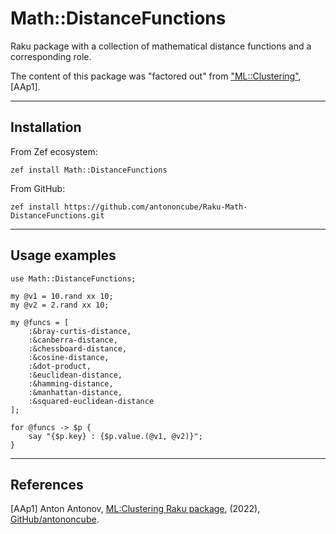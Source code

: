# Math::DistanceFunctions

Raku package with a collection of mathematical distance functions and a corresponding role.

The content of this package was "factored out" from 
["ML::Clustering"](https://raku.land/zef:antononcube/ML::Clustering), [AAp1].  

------

## Installation

From Zef ecosystem:

```
zef install Math::DistanceFunctions
```

From GitHub:

```
zef install https://github.com/antononcube/Raku-Math-DistanceFunctions.git
```

-----

## Usage examples

```perl6
use Math::DistanceFunctions;

my @v1 = 10.rand xx 10;
my @v2 = 2.rand xx 10;

my @funcs = [
    :&bray-curtis-distance,
    :&canberra-distance,
    :&chessboard-distance,
    :&cosine-distance,
    :&dot-product,
    :&euclidean-distance,
    :&hamming-distance,
    :&manhattan-distance,
    :&squared-euclidean-distance
];

for @funcs -> $p {
    say "{$p.key} : {$p.value.(@v1, @v2)}";
}
```

-----

## References

[AAp1] Anton Antonov, [ML:Clustering Raku package](https://github.com/antononcube/Raku-ML-Clustering), (2022), [GitHub/antononcube](https://github.com/antononcube). 